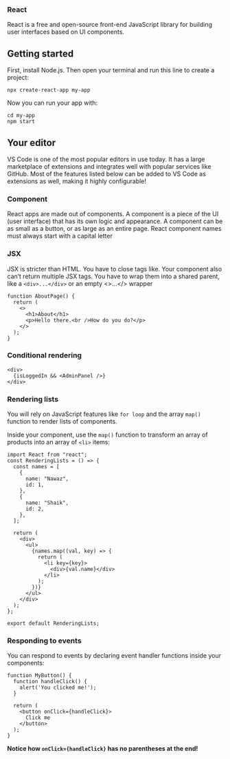 ### React

React is a free and open-source front-end JavaScript library for building user interfaces based on UI components.

## Getting started

First, install Node.js. Then open your terminal and run this line to create a project:

```
npx create-react-app my-app
```

Now you can run your app with:

```
cd my-app
npm start
```

## Your editor

VS Code is one of the most popular editors in use today. It has a large marketplace of extensions and integrates well with popular services like GitHub. Most of the features listed below can be added to VS Code as extensions as well, making it highly configurable!

### Component

React apps are made out of components. A component is a piece of the UI (user interface) that has its own logic and appearance. A component can be as small as a button, or as large as an entire page. React component names must always start with a capital letter

### JSX

JSX is stricter than HTML.
You have to close tags like.
Your component also can’t return multiple JSX tags.
You have to wrap them into a shared parent, like a `<div>...</div>` or an empty <>...</> wrapper

```
function AboutPage() {
  return (
    <>
      <h1>About</h1>
      <p>Hello there.<br />How do you do?</p>
    </>
  );
}
```

### Conditional rendering

```
<div>
  {isLoggedIn && <AdminPanel />}
</div>
```

### Rendering lists

You will rely on JavaScript features like `for loop` and the array `map()` function to render lists of components.

Inside your component, use the `map()` function to transform an array of products into an array of `<li>` items:

```
import React from "react";
const RenderingLists = () => {
  const names = [
    {
      name: "Nawaz",
      id: 1,
    },
    {
      name: "Shaik",
      id: 2,
    },
  ];

  return (
    <div>
      <ul>
        {names.map((val, key) => {
          return (
            <li key={key}>
              <div>{val.name}</div>
            </li>
          );
        })}
      </ul>
    </div>
  );
};

export default RenderingLists;

```

### Responding to events

You can respond to events by declaring event handler functions inside your components:

```
function MyButton() {
  function handleClick() {
    alert('You clicked me!');
  }

  return (
    <button onClick={handleClick}>
      Click me
    </button>
  );
}
```

**Notice how `onClick={handleClick}` has no parentheses at the end!**
